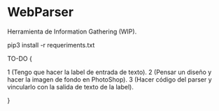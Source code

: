 # WebParser
Herramienta de Information Gathering (WIP).

pip3 install -r requeriments.txt

TO-DO {

1 (Tengo que hacer la label de entrada de texto).
2 (Pensar un diseño y hacer la imagen de fondo en PhotoShop).
3 (Hacer código del parser y vincularlo con la salida de texto de la label).

}
